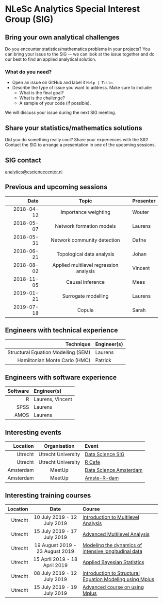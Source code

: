 #  NLeSc Analytics Special Interest Group (SIG)

## Bring your own analytical challenges

Do you encounter statistics/mathematics problems in your projects? You can bring your issue to the SIG -- we can look at the issue together and do our best to find an applied analytical solution.

### What do you need?

 - Open an issue on GitHub and label it `Help | Title`.
 - Describe the type of issue you want to address. Make sure to include:
    - What is the final goal?
    - What is the challenge?
    - A sample of your code (if possible).

We will discuss your issue during the next SIG meeting.

## Share your statistics/mathematics solutions

Did you do something really cool? Share your experiences with the SIG! Contact the SIG to arrange a presentation in one of the upcoming sessions.

## SIG contact
analytics@esciencecenter.nl

## Previous and upcoming sessions

| Date       | Topic                                  | Presenter |
| ----------:|:--------------------------------------:|:--------- |
| 2018-04-12 | Importance weighting                   | Wouter    |
| 2018-05-07 | Network formation models               | Laurens   |
| 2018-05-31 | Network community detection            | Dafne     |
| 2018-06-21 | Topological data analysis              | Johan     |
| 2018-08-02 | Applied multilevel regression analysis | Vincent   |
| 2018-11-05 | Causal inference                       | Mees      |
| 2019-01-21 | Surrogate modelling                    | Laurens   |
| 2019-07-18 | Copula                                 | Sarah     |

## Engineers with technical experience

| Technique                           | Engineer(s)      |
| -----------------------------------:|:---------------- |
| Structural Equation Modelling (SEM) | Laurens          |
| Hamiltonian Monte Carlo (HMC)       | Patrick          |

## Engineers with software experience

| Software       | Engineer(s)      |
| --------------:|:---------------- |
| R              | Laurens, Vincent |
| SPSS           | Laurens          |
| AMOS           | Laurens          |

## Interesting events

| Location       | Organisation        | Event                                                                          |
| --------------:|:-------------------:|:------------------------------------------------------------------------------ |
| Utrecht        | Utrecht University  | [Data Science SIG](https://www.uu.nl/en/research/utrecht-applied-data-science) |
| Utrecht        | Utrecht University  | [R Cafe](https://github.com/UtrechtUniversity/R-data-cafe)                     |
| Amsterdam      | MeetUp              | [Data Science Amsterdam](https://www.meetup.com/Data-Science-Amsterdam/)       |
| Amsterdam      | MeetUp              | [Amste-R-dam](https://www.meetup.com/amst-R-dam/)                              |


## Interesting training courses

| Location     | Date                            | Course                                                                                                                                                                       |
| ------------:|:-------------------------------:|:---------------------------------------------------------------------------------------------------------------------------------------------------------------------------- |
| Utrecht      | 10 July 2019 - 12 July 2019     | [Introduction to Multilevel Analysis ](https://utrechtsummerschool.nl/courses/social-sciences/introduction-to-multilevel-analysis)                                           |
| Utrecht      | 15 July 2019 - 17 July 2019     | [Advanced Multilevel Analysis](https://utrechtsummerschool.nl/courses/social-sciences/advanced-multilevel-analysis)                                                          |
| Utrecht      | 19 August 2019 - 23 August 2019 | [Modeling the dynamics of intensive longitudinal data](https://utrechtsummerschool.nl/courses/social-sciences/modeling-the-dynamics-of-intensive-longitudinal-data)          |
| Utrecht      | 15 April 2019 - 18 April 2019   | [Applied Bayesian Statistics](https://utrechtsummerschool.nl/courses/social-sciences/applied-bayesian-statistics)                                                            |
| Utrecht      | 08 July 2019 - 12 July 2019     | [Introduction to Structural Equation Modeling using Mplus](https://utrechtsummerschool.nl/courses/social-sciences/introduction-to-structural-equation-modelling-using-mplus) |
| Utrecht      | 15 July 2019 - 19 July 2019     | [Advanced course on using Mplus](https://utrechtsummerschool.nl/courses/social-sciences/advanced-course-on-using-mplus)                                                      |
